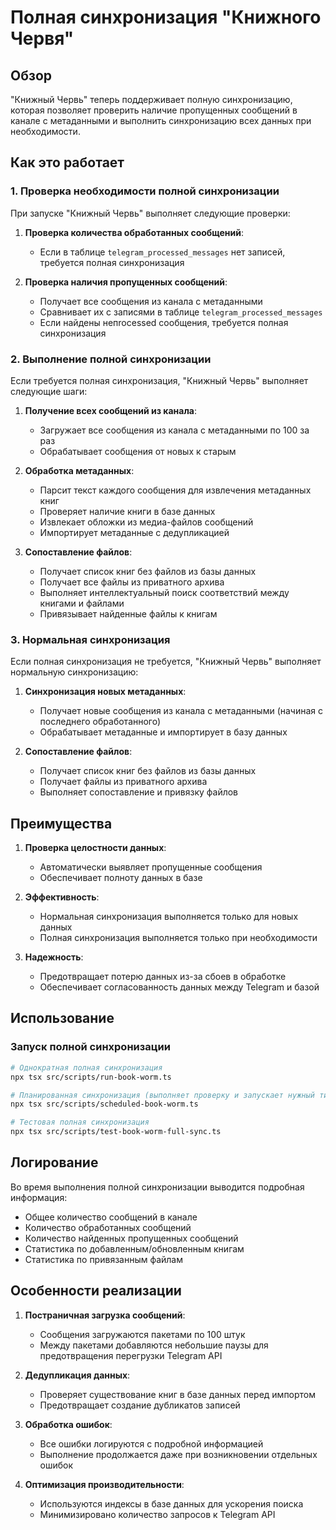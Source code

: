# Полная синхронизация "Книжного Червя"

## Обзор

"Книжный Червь" теперь поддерживает полную синхронизацию, которая позволяет проверить наличие пропущенных сообщений в канале с метаданными и выполнить синхронизацию всех данных при необходимости.

## Как это работает

### 1. Проверка необходимости полной синхронизации

При запуске "Книжный Червь" выполняет следующие проверки:

1. **Проверка количества обработанных сообщений**:
   - Если в таблице `telegram_processed_messages` нет записей, требуется полная синхронизация

2. **Проверка наличия пропущенных сообщений**:
   - Получает все сообщения из канала с метаданными
   - Сравнивает их с записями в таблице `telegram_processed_messages`
   - Если найдены непrocessed сообщения, требуется полная синхронизация

### 2. Выполнение полной синхронизации

Если требуется полная синхронизация, "Книжный Червь" выполняет следующие шаги:

1. **Получение всех сообщений из канала**:
   - Загружает все сообщения из канала с метаданными по 100 за раз
   - Обрабатывает сообщения от новых к старым

2. **Обработка метаданных**:
   - Парсит текст каждого сообщения для извлечения метаданных книг
   - Проверяет наличие книги в базе данных
   - Извлекает обложки из медиа-файлов сообщений
   - Импортирует метаданные с дедупликацией

3. **Сопоставление файлов**:
   - Получает список книг без файлов из базы данных
   - Получает все файлы из приватного архива
   - Выполняет интеллектуальный поиск соответствий между книгами и файлами
   - Привязывает найденные файлы к книгам

### 3. Нормальная синхронизация

Если полная синхронизация не требуется, "Книжный Червь" выполняет нормальную синхронизацию:

1. **Синхронизация новых метаданных**:
   - Получает новые сообщения из канала с метаданными (начиная с последнего обработанного)
   - Обрабатывает метаданные и импортирует в базу данных

2. **Сопоставление файлов**:
   - Получает список книг без файлов из базы данных
   - Получает файлы из приватного архива
   - Выполняет сопоставление и привязку файлов

## Преимущества

1. **Проверка целостности данных**:
   - Автоматически выявляет пропущенные сообщения
   - Обеспечивает полноту данных в базе

2. **Эффективность**:
   - Нормальная синхронизация выполняется только для новых данных
   - Полная синхронизация выполняется только при необходимости

3. **Надежность**:
   - Предотвращает потерю данных из-за сбоев в обработке
   - Обеспечивает согласованность данных между Telegram и базой

## Использование

### Запуск полной синхронизации

```bash
# Однократная полная синхронизация
npx tsx src/scripts/run-book-worm.ts

# Планированная синхронизация (выполняет проверку и запускает нужный тип синхронизации)
npx tsx src/scripts/scheduled-book-worm.ts

# Тестовая полная синхронизация
npx tsx src/scripts/test-book-worm-full-sync.ts
```

## Логирование

Во время выполнения полной синхронизации выводится подробная информация:

- Общее количество сообщений в канале
- Количество обработанных сообщений
- Количество найденных пропущенных сообщений
- Статистика по добавленным/обновленным книгам
- Статистика по привязанным файлам

## Особенности реализации

1. **Постраничная загрузка сообщений**:
   - Сообщения загружаются пакетами по 100 штук
   - Между пакетами добавляются небольшие паузы для предотвращения перегрузки Telegram API

2. **Дедупликация данных**:
   - Проверяет существование книг в базе данных перед импортом
   - Предотвращает создание дубликатов записей

3. **Обработка ошибок**:
   - Все ошибки логируются с подробной информацией
   - Выполнение продолжается даже при возникновении отдельных ошибок

4. **Оптимизация производительности**:
   - Используются индексы в базе данных для ускорения поиска
   - Минимизировано количество запросов к Telegram API